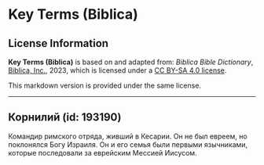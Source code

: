 # Key Terms (Biblica)

## License Information

**Key Terms (Biblica)** is based on and adapted from: _Biblica Bible Dictionary_, [Biblica, Inc.](https://www.biblica.com/), 2023, which is licensed under a [CC BY-SA 4.0 license](https://creativecommons.org/licenses/by-sa/4.0/legalcode.en).

This markdown version is provided under the same license.



--------------------------------

## Корнилий (id: 193190)

Командир римского отряда, живший в Кесарии. Он не был евреем, но поклонялся Богу Израиля. Он и его семья были первыми язычниками, которые последовали за еврейским Мессией Иисусом.


